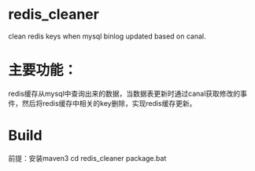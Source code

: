 # redis_cleaner
clean redis keys when mysql binlog updated based on canal.
# 主要功能：
redis缓存从mysql中查询出来的数据，当数据表更新时通过canal获取修改的事件，然后将redis缓存中相关的key删除，实现redis缓存更新。
# Build
前提：安装maven3
cd redis_cleaner
package.bat

